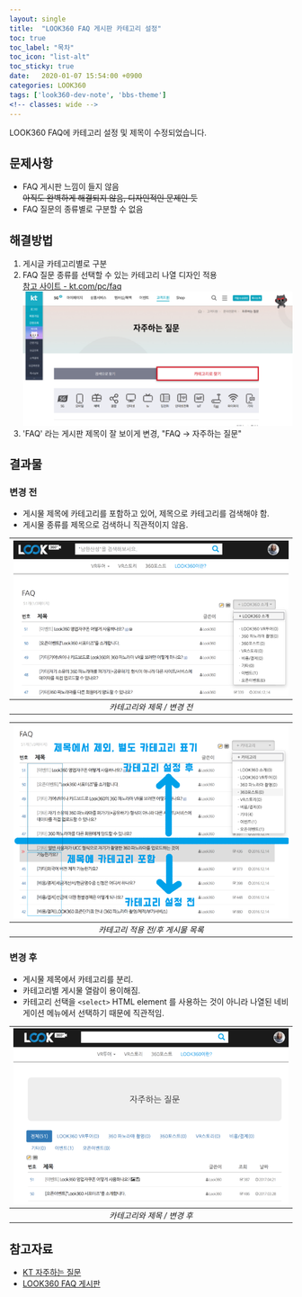 ```yaml
---
layout: single
title:  "LOOK360 FAQ 게시판 카테고리 설정"
toc: true
toc_label: "목차"
toc_icon: "list-alt"
toc_sticky: true
date:   2020-01-07 15:54:00 +0900
categories: LOOK360
tags: ['look360-dev-note', 'bbs-theme']
<!-- classes: wide -->
---
```


LOOK360 FAQ에 카테고리 설정 및 제목이 수정되었습니다.

## 문제사항
* FAQ 게시판 느낌이 들지 않음<br>
~~아직도 완벽하게 해결되지 않음, 디자인적인 문제인 듯~~
* FAQ 질문의 종류별로 구분할 수 없음


## 해결방법
1. 게시글 카테고리별로 구분
1. FAQ 질문 종류를 선택할 수 있는 카테고리 나열 디자인 적용<br>
[참고 사이트 - kt.com/pc/faq][kt-faq]
![KT 자주하는 질문 사이트](/assets/img/2020/01/look360_faq/faq_1.png "KT 자주하는 질문 사이트 캡처")
1. 'FAQ' 라는 게시판 제목이 잘 보이게 변경, "FAQ -> 자주하는 질문"


## 결과물

### 변경 전

* 게시물 제목에 카테고리를 포함하고 있어, 제목으로 카테고리를 검색해야 함.
* 게시물 종류를 제목으로 검색하니 직관적이지 않음.


| ![카테고리와 제목 / 변경 전](/assets/img/2020/01/look360_faq/faq_2.png "카테고리와 제목 / 변경 전") |
|:--:|
| *카테고리와 제목 / 변경 전* |

| ![카테고리 적용 전/후 게시물 목록](/assets/img/2020/01/look360_faq/faq_3.png "카테고리 적용 전/후 게시물 목록") |
|:--:|
| *카테고리 적용 전/후 게시물 목록* |


### 변경 후

* 게시물 제목에서 카테고리를 분리.
* 카테고리별 게시물 열람이 용이해짐.
* 카테고리 선택을 `<select>` HTML element 를 사용하는 것이 아니라 나열된 네비게이션 메뉴에서 선택하기 때문에 직관적임.



| ![카테고리와 제목 / 변경 후](/assets/img/2020/01/look360_faq/faq_4.png "카테고리와 제목 / 변경 후") |
|:--:|
| *카테고리와 제목 / 변경 후* |





## 참고자료
* [KT 자주하는 질문][kt-faq]
* [LOOK360 FAQ 게시판][look360-faq]

[kt-faq]: https://ermsweb.kt.com/pc/faq/faqListCate.do
[look360-faq]: https://look360.kr/?m=bbs&bid=faq



